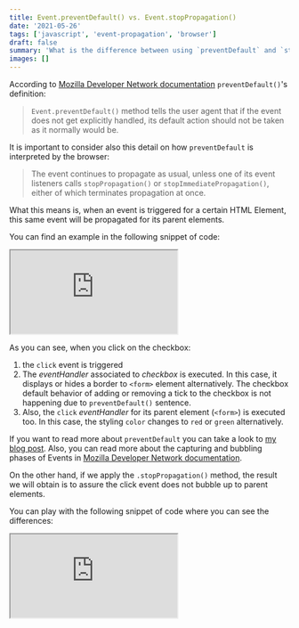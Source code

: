 ```yaml
---
title: Event.preventDefault() vs. Event.stopPropagation()
date: '2021-05-26'
tags: ['javascript', 'event-propagation', 'browser']
draft: false
summary: 'What is the difference between using `preventDefault` and `stopPropagation`?'
images: []
---
```


According to [Mozilla Developer Network documentation](https://developer.mozilla.org/en-US/docs/Web/API/Event/preventDefault) `preventDefault()`'s definition:

> `Event.preventDefault()` method tells the user agent that if the event does not get explicitly handled, its default action should not be taken as it normally would be.

It is important to consider also this detail on how `preventDefault` is interpreted by the browser:

> The event continues to propagate as usual, unless one of its event listeners calls `stopPropagation()` or `stopImmediatePropagation()`, either of which terminates propagation at once.

What this means is, when an event is triggered for a certain HTML Element, this same event will be propagated for its parent elements.

You can find an example in the following snippet of code:

<iframe src="https://codesandbox.io/embed/prevent-default-multiple-elements-c4ig7?fontsize=14&hidenavigation=1&theme=dark"
     title="prevent-default-multiple-elements"
     allow="accelerometer; ambient-light-sensor; camera; encrypted-media; geolocation; gyroscope; hid; microphone; midi; payment; usb; vr; xr-spatial-tracking"
     sandbox="allow-forms allow-modals allow-popups allow-presentation allow-same-origin allow-scripts"
   ></iframe>

As you can see, when you click on the checkbox:

1. the `click` event is triggered
2. The _eventHandler_ associated to _checkbox_ is executed. In this case, it displays or hides a border to `<form>` element alternatively. The checkbox default behavior of adding or removing a tick to the checkbox is not happening due to `preventDefault()` sentence.
3. Also, the `click` _eventHandler_ for its parent element (`<form>`) is executed too. In this case, the styling `color` changes to `red` or `green` alternatively.

If you want to read more about `preventDefault` you can take a look to [my blog post](/blog/small-pills/event-prevent-default). Also, you can read more about the capturing and bubbling phases of Events in [Mozilla Developer Network documentation](https://developer.mozilla.org/en-US/docs/Learn/JavaScript/Building_blocks/Events#bubbling_and_capturing_explained).

On the other hand, if we apply the `.stopPropagation()` method, the result we will obtain is to assure the click event does not bubble up to parent elements.

You can play with the following snippet of code where you can see the differences:

<iframe src="https://codesandbox.io/embed/stop-propagation-7dzxs?fontsize=14&hidenavigation=1&theme=dark"
     title="stop-propagation"
     allow="accelerometer; ambient-light-sensor; camera; encrypted-media; geolocation; gyroscope; hid; microphone; midi; payment; usb; vr; xr-spatial-tracking"
     sandbox="allow-forms allow-modals allow-popups allow-presentation allow-same-origin allow-scripts"
   ></iframe>

